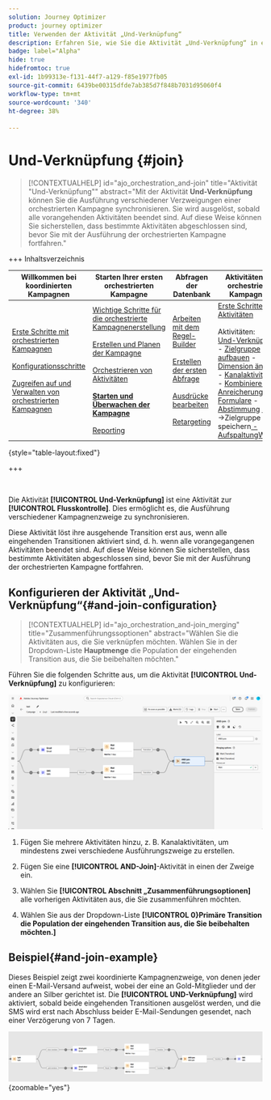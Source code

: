 ```yaml
---
solution: Journey Optimizer
product: journey optimizer
title: Verwenden der Aktivität „Und-Verknüpfung“
description: Erfahren Sie, wie Sie die Aktivität „Und-Verknüpfung“ in einer orchestrierten Kampagne verwenden
badge: label="Alpha"
hide: true
hidefromtoc: true
exl-id: 1b99313e-f131-44f7-a129-f85e1977fb05
source-git-commit: 6439be00315dfde7ab385d7f848b7031d95060f4
workflow-type: tm+mt
source-wordcount: '340'
ht-degree: 38%

---
```


# Und-Verknüpfung {#join}

>[!CONTEXTUALHELP]
>id="ajo_orchestration_and-join"
>title="Aktivität &quot;Und-Verknüpfung&quot;"
>abstract="Mit der Aktivität **Und-Verknüpfung** können Sie die Ausführung verschiedener Verzweigungen einer orchestrierten Kampagne synchronisieren. Sie wird ausgelöst, sobald alle vorangehenden Aktivitäten beendet sind. Auf diese Weise können Sie sicherstellen, dass bestimmte Aktivitäten abgeschlossen sind, bevor Sie mit der Ausführung der orchestrierten Kampagne fortfahren."

+++ Inhaltsverzeichnis

| Willkommen bei koordinierten Kampagnen | Starten Ihrer ersten orchestrierten Kampagne | Abfragen der Datenbank | Aktivitäten für orchestrierte Kampagnen |
|---|---|---|---|
| [Erste Schritte mit orchestrierten Kampagnen](gs-orchestrated-campaigns.md)<br/><br/>[Konfigurationsschritte](configuration-steps.md)<br/><br/>[Zugreifen auf und Verwalten von orchestrierten Kampagnen](access-manage-orchestrated-campaigns.md) | [Wichtige Schritte für die orchestrierte Kampagnenerstellung](gs-campaign-creation.md)<br/><br/>[Erstellen und Planen der Kampagne](create-orchestrated-campaign.md)<br/><br/>[Orchestrieren von Aktivitäten](orchestrate-activities.md)<br/><br/><b>[Starten und Überwachen der Kampagne](start-monitor-campaigns.md)</b><br/><br/>[Reporting](reporting-campaigns.md) | [Arbeiten mit dem Regel-Builder](orchestrated-rule-builder.md)<br/><br/>[Erstellen der ersten Abfrage](build-query.md)<br/><br/>[Ausdrücke bearbeiten](edit-expressions.md)<br/><br/>[Retargeting](retarget.md) | [Erste Schritte mit Aktivitäten](activities/about-activities.md)<br/><br/>Aktivitäten:<br/>[Und-Verknüpfung](activities/and-join.md) - [Zielgruppe aufbauen](activities/build-audience.md) - [Dimension ändern](activities/change-dimension.md) - [Kanalaktivitäten](activities/channels.md) - [Kombinieren](activities/combine.md) - [Anreicherung](activities/deduplication.md) - [Formulare](activities/enrichment.md) - [Abstimmung](activities/fork.md) [&#128279;](activities/reconciliation.md) [&#128279;](save-audience.md) [&#128279;](activities/split.md) ->Zielgruppe speichern[ -AufspaltungWarten](activities/wait.md) |

{style="table-layout:fixed"}

+++

<br/>

Die Aktivität **[!UICONTROL Und-Verknüpfung]** ist eine Aktivität zur **[!UICONTROL Flusskontrolle]**. Dies ermöglicht es, die Ausführung verschiedener Kampagnenzweige zu synchronisieren.

Diese Aktivität löst ihre ausgehende Transition erst aus, wenn alle eingehenden Transitionen aktiviert sind, d. h. wenn alle vorangegangenen Aktivitäten beendet sind. Auf diese Weise können Sie sicherstellen, dass bestimmte Aktivitäten abgeschlossen sind, bevor Sie mit der Ausführung der orchestrierten Kampagne fortfahren.

## Konfigurieren der Aktivität „Und-Verknüpfung“{#and-join-configuration}

>[!CONTEXTUALHELP]
>id="ajo_orchestration_and-join_merging"
>title="Zusammenführungssoptionen"
>abstract="Wählen Sie die Aktivitäten aus, die Sie verknüpfen möchten. Wählen Sie in der Dropdown-Liste **Hauptmenge** die Population der eingehenden Transition aus, die Sie beibehalten möchten."

Führen Sie die folgenden Schritte aus, um die Aktivität **[!UICONTROL Und-Verknüpfung]** zu konfigurieren:

![](../assets/workflow-andjoin.png)

1. Fügen Sie mehrere Aktivitäten hinzu, z. B. Kanalaktivitäten, um mindestens zwei verschiedene Ausführungszweige zu erstellen.

1. Fügen Sie eine **[!UICONTROL AND-Join]**-Aktivität in einen der Zweige ein.

1. Wählen Sie **[!UICONTROL Abschnitt „Zusammenführungsoptionen]** alle vorherigen Aktivitäten aus, die Sie zusammenführen möchten.

1. Wählen Sie aus der Dropdown-Liste **[!UICONTROL 0&rbrace;Primäre Transition die Population der eingehenden Transition aus, die Sie beibehalten möchten.]**

## Beispiel{#and-join-example}

Dieses Beispiel zeigt zwei koordinierte Kampagnenzweige, von denen jeder einen E-Mail-Versand aufweist, wobei der eine an Gold-Mitglieder und der andere an Silber gerichtet ist. Die **[!UICONTROL UND-Verknüpfung]** wird aktiviert, sobald beide eingehenden Transitionen ausgelöst werden, und die SMS wird erst nach Abschluss beider E-Mail-Sendungen gesendet, nach einer Verzögerung von 7 Tagen.

![](../assets/workflow-andjoin-example.png){zoomable="yes"}

